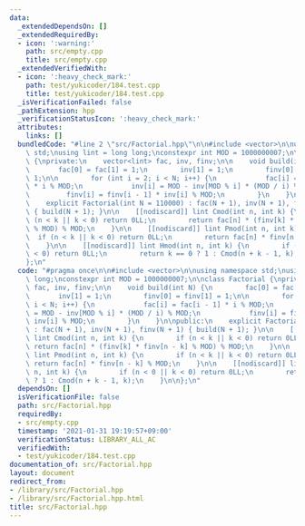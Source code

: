 ```yaml
---
data:
  _extendedDependsOn: []
  _extendedRequiredBy:
  - icon: ':warning:'
    path: src/empty.cpp
    title: src/empty.cpp
  _extendedVerifiedWith:
  - icon: ':heavy_check_mark:'
    path: test/yukicoder/184.test.cpp
    title: test/yukicoder/184.test.cpp
  _isVerificationFailed: false
  _pathExtension: hpp
  _verificationStatusIcon: ':heavy_check_mark:'
  attributes:
    links: []
  bundledCode: "#line 2 \"src/Factorial.hpp\"\n\n#include <vector>\n\nusing namespace\
    \ std;\nusing lint = long long;\nconstexpr int MOD = 1000000007;\n\nclass Factorial\
    \ {\nprivate:\n    vector<lint> fac, inv, finv;\n\n    void build(int N) {\n \
    \       fac[0] = fac[1] = 1;\n        inv[1] = 1;\n        finv[0] = finv[1] =\
    \ 1;\n\n        for (int i = 2; i < N; i++) {\n            fac[i] = fac[i - 1]\
    \ * i % MOD;\n            inv[i] = MOD - inv[MOD % i] * (MOD / i) % MOD;\n   \
    \         finv[i] = finv[i - 1] * inv[i] % MOD;\n        }\n    }\n\npublic:\n\
    \    explicit Factorial(int N = 110000) : fac(N + 1), inv(N + 1), finv(N + 1)\
    \ { build(N + 1); }\n\n    [[nodiscard]] lint Cmod(int n, int k) {\n        if\
    \ (n < k || k < 0) return 0LL;\n        return fac[n] * (finv[k] * finv[n - k]\
    \ % MOD) % MOD;\n    }\n\n    [[nodiscard]] lint Pmod(int n, int k) {\n      \
    \  if (n < k || k < 0) return 0LL;\n        return fac[n] * finv[n - k] % MOD;\n\
    \    }\n\n    [[nodiscard]] lint Hmod(int n, int k) {\n        if (n < 0 || k\
    \ < 0) return 0LL;\n        return k == 0 ? 1 : Cmod(n + k - 1, k);\n    }\n\n\
    };\n"
  code: "#pragma once\n\n#include <vector>\n\nusing namespace std;\nusing lint = long\
    \ long;\nconstexpr int MOD = 1000000007;\n\nclass Factorial {\nprivate:\n    vector<lint>\
    \ fac, inv, finv;\n\n    void build(int N) {\n        fac[0] = fac[1] = 1;\n \
    \       inv[1] = 1;\n        finv[0] = finv[1] = 1;\n\n        for (int i = 2;\
    \ i < N; i++) {\n            fac[i] = fac[i - 1] * i % MOD;\n            inv[i]\
    \ = MOD - inv[MOD % i] * (MOD / i) % MOD;\n            finv[i] = finv[i - 1] *\
    \ inv[i] % MOD;\n        }\n    }\n\npublic:\n    explicit Factorial(int N = 110000)\
    \ : fac(N + 1), inv(N + 1), finv(N + 1) { build(N + 1); }\n\n    [[nodiscard]]\
    \ lint Cmod(int n, int k) {\n        if (n < k || k < 0) return 0LL;\n       \
    \ return fac[n] * (finv[k] * finv[n - k] % MOD) % MOD;\n    }\n\n    [[nodiscard]]\
    \ lint Pmod(int n, int k) {\n        if (n < k || k < 0) return 0LL;\n       \
    \ return fac[n] * finv[n - k] % MOD;\n    }\n\n    [[nodiscard]] lint Hmod(int\
    \ n, int k) {\n        if (n < 0 || k < 0) return 0LL;\n        return k == 0\
    \ ? 1 : Cmod(n + k - 1, k);\n    }\n\n};\n"
  dependsOn: []
  isVerificationFile: false
  path: src/Factorial.hpp
  requiredBy:
  - src/empty.cpp
  timestamp: '2021-01-31 19:19:57+09:00'
  verificationStatus: LIBRARY_ALL_AC
  verifiedWith:
  - test/yukicoder/184.test.cpp
documentation_of: src/Factorial.hpp
layout: document
redirect_from:
- /library/src/Factorial.hpp
- /library/src/Factorial.hpp.html
title: src/Factorial.hpp
---
```

